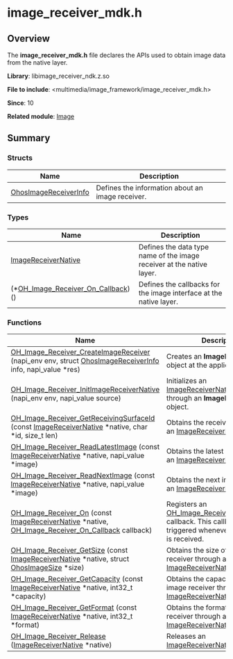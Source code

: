 # image_receiver_mdk.h


## Overview

The **image_receiver_mdk.h** file declares the APIs used to obtain image data from the native layer.

**Library**: libimage_receiver_ndk.z.so

**File to include**: &lt;multimedia/image_framework/image_receiver_mdk.h&gt;

**Since**: 10

**Related module**: [Image](image.md)


## Summary


### Structs

| Name| Description| 
| -------- | -------- |
| [OhosImageReceiverInfo](_ohos_image_receiver_info.md) | Defines the information about an image receiver.| 


### Types

| Name| Description| 
| -------- | -------- |
| [ImageReceiverNative](image.md#imagereceivernative) | Defines the data type name of the image receiver at the native layer.| 
| (\*[OH_Image_Receiver_On_Callback](image.md#oh_image_receiver_on_callback)) () | Defines the callbacks for the image interface at the native layer.| 


### Functions

| Name| Description| 
| -------- | -------- |
| [OH_Image_Receiver_CreateImageReceiver](image.md#oh_image_receiver_createimagereceiver) (napi_env env, struct [OhosImageReceiverInfo](_ohos_image_receiver_info.md) info, napi_value \*res) | Creates an **ImageReceiver** object at the application layer.| 
| [OH_Image_Receiver_InitImageReceiverNative](image.md#oh_image_receiver_initimagereceivernative) (napi_env env, napi_value source) | Initializes an [ImageReceiverNative](image.md#imagereceivernative) object through an **ImageReceiver** object.| 
| [OH_Image_Receiver_GetReceivingSurfaceId](image.md#oh_image_receiver_getreceivingsurfaceid) (const [ImageReceiverNative](image.md#imagereceivernative) \*native, char \*id, size_t len) | Obtains the receiver ID through an [ImageReceiverNative](image.md#imagereceivernative) object.| 
| [OH_Image_Receiver_ReadLatestImage](image.md#oh_image_receiver_readlatestimage) (const [ImageReceiverNative](image.md#imagereceivernative) \*native, napi_value \*image) | Obtains the latest image through an [ImageReceiverNative](image.md#imagereceivernative) object.| 
| [OH_Image_Receiver_ReadNextImage](image.md#oh_image_receiver_readnextimage) (const [ImageReceiverNative](image.md#imagereceivernative) \*native, napi_value \*image) | Obtains the next image through an [ImageReceiverNative](image.md#imagereceivernative) object.| 
| [OH_Image_Receiver_On](image.md#oh_image_receiver_on) (const [ImageReceiverNative](image.md#imagereceivernative) \*native, [OH_Image_Receiver_On_Callback](image.md#oh_image_receiver_on_callback) callback) | Registers an [OH_Image_Receiver_On_Callback](image.md#oh_image_receiver_on_callback) callback. This callback is triggered whenever a new image is received.| 
| [OH_Image_Receiver_GetSize](image.md#oh_image_receiver_getsize) (const [ImageReceiverNative](image.md#imagereceivernative) \*native, struct [OhosImageSize](_ohos_image_size.md) \*size) | Obtains the size of the image receiver through an [ImageReceiverNative](image.md#imagereceivernative) object.| 
| [OH_Image_Receiver_GetCapacity](image.md#oh_image_receiver_getcapacity) (const [ImageReceiverNative](image.md#imagereceivernative) \*native, int32_t \*capacity) | Obtains the capacity of the image receiver through an [ImageReceiverNative](image.md#imagereceivernative) object.| 
| [OH_Image_Receiver_GetFormat](image.md#oh_image_receiver_getformat) (const [ImageReceiverNative](image.md#imagereceivernative) \*native, int32_t \*format) | Obtains the format of the image receiver through an [ImageReceiverNative](image.md#imagereceivernative) object.| 
| [OH_Image_Receiver_Release](image.md#oh_image_receiver_release) ([ImageReceiverNative](image.md#imagereceivernative) \*native) | Releases an [ImageReceiverNative](image.md#imagereceivernative) object.| 
